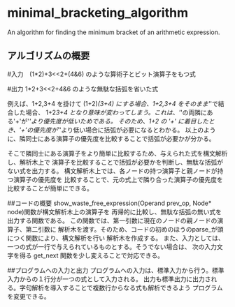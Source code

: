 # minimal_bracketing_algorithm
An algorithm for finding the minimum bracket of an arithmetic expression.

## アルゴリズムの概要
 
 #入力　(1*2)+3<<2+(4&6) のような算術子とビット演算子をもつ式
 
 #出力  1*2+3<<2+4&6 のような無駄な括弧を省いた式

 例えば、1+2,3+4 を掛けて (1+2)*(3+4) にする場合、1+2,3+4 をそのまま'*'で結合した場合、
 1+2*3+4 となり意味が変わってしまう。これは、'*'の両隣にある'+'が'*'より優先度が低いためである。
 そのため、1+2 の '+' に着目したとき、'+'の優先度が'*'より低い場合に括弧が必要になるとわかる。
 以上のように、隣同士にある演算子の優先度を比較することで括弧が必要かが分かる。
 
 そこで隣同士にある演算子をより簡単に比較するため、与えられた式を構文解析し、解析木上で
 演算子を比較することで括弧が必要かを判断し、無駄な括弧がない式を出力する。
 構文解析木上では、各ノードの持つ演算子と親ノードが持つ演算子の優先度を
 比較することで、元の式上で隣り合った演算子の優先度を比較することが簡単にできる。


 ##コードの概要
 show_waste_free_expression(Operand prev_op, Node* node)関数が構文解析木上の演算子を
 再帰的に比較し、無駄な括弧の無い式を出力する関数である。
 この関数では、第一引数に現在のノードの親ノードの演算子、第二引数に
 解析木を渡す。そのため、コードの初めのほうのparse_が頭につく関数により、構文解析を行い
 解析木を作成する。
 また、入力としては、一つの式が一行で与えられているものとする。そうでない場合は、
 次の入力文字を得る get_next 関数を少し変えることで対応できる。
 
 ##プログラムへの入力と出力
 プログラムへの入力は、標準入力から行う。標準入力からの１行分が一つの式として入力される。
 出力も標準出力に出力される。字句解析を導入することで複数行からなる式も解析できるよう
 プログラムを変更できる。

